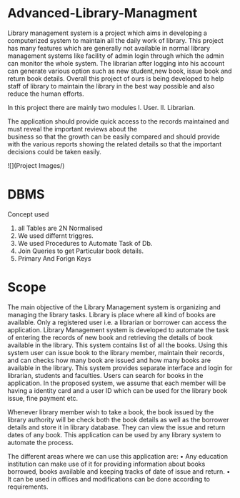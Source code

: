 # Advanced-Library-Managment

Library management system is a project which aims in developing a computerized system to maintain all the daily work of library. 
This project has many features which are generally not available in normal library management systems like facility of admin login
through which the admin can monitor the whole system. The librarian after logging into his account can generate various option such 
as new student,new book, issue book and return book details. Overall this project of ours is being developed to help staff of library 
to maintain the library in the best way possible and also reduce the human efforts.

In this project there are mainly two modules
I.	User.
II.	Librarian.

The application should provide quick access to the records maintained and must reveal   the   important   reviews   about   the  
business   so   that   the   growth   can   be   easily compared and should provide with the various reports showing the related 
details so that the important decisions could be taken easily.

![](Project Images/)

# DBMS 
 
 Concept used
1. all Tables are 2N Normalised
2. We used differnt triggres.
3. We used Procedures to Automate Task of Db.
4. Join Queries to get Particular book details.
5. Primary And Forign Keys




# Scope 

The main objective of the Library Management system is organizing and managing the library tasks. Library is place where all kind of books
are available. Only a registered user i.e. a librarian or borrower can access the application. Library Management system is developed 
to automate the task of entering the records of new book and retrieving the details of book available in the library.
This system
contains list of all the books. Using this system user can issue book to the library member, maintain their records, and can checks
how many book are issued and how many books are available in the library. This system provides separate interface and login for librarian, students and faculties.
Users can search for books in the application. In the proposed system, we assume that each member will be having a identity card and
a user ID which can be used for the library book issue, fine payment etc. 

Whenever library member wish to take a book, the book issued
by the library authority will be check both the book details as well as the borrower details and store it in library database. 
They can view the issue and return dates of any book.
This application can be used by any library system to automate the process.

The different areas where we can use this application are:
                •	Any education institution can make use of it for providing information about books borrowed, books available and keeping tracks of
                   date of issue and return.
              •	It can be used in offices and modifications can be done according to requirements.


